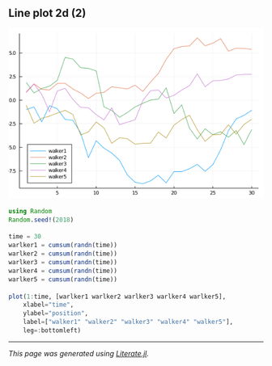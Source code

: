 ## Line plot 2d (2)

![line_plot_2d_2.png](images/line_plot_2d_2.png)

```julia
using Random
Random.seed!(2018)

time = 30
warlker1 = cumsum(randn(time))
warlker2 = cumsum(randn(time))
warlker3 = cumsum(randn(time))
warlker4 = cumsum(randn(time))
warlker5 = cumsum(randn(time))

plot(1:time, [warlker1 warlker2 warlker3 warlker4 warlker5],
    xlabel="time",
    ylabel="position",
    label=["walker1" "walker2" "walker3" "walker4" "walker5"],
    leg=:bottomleft)
```

---

*This page was generated using [Literate.jl](https://github.com/fredrikekre/Literate.jl).*

